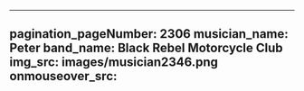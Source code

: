 ------
pagination_pageNumber: 2306
musician_name: Peter
band_name: Black Rebel Motorcycle Club
img_src: images/musician2346.png
onmouseover_src: 
------